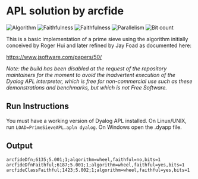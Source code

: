 # APL solution by arcfide

![Algorithm](https://img.shields.io/badge/Algorithm-wheel-yellowgreen)
![Faithfulness](https://img.shields.io/badge/Faithful-no-yellowgreen)
![Faithfulness](https://img.shields.io/badge/Faithful-yes-green)
![Parallelism](https://img.shields.io/badge/Parallel-no-green)
![Bit count](https://img.shields.io/badge/Bits-1-green)

This is a basic implementation of a prime sieve using the algorithm initially conceived by Roger Hui and later refined by Jay Foad as documented here:

https://www.jsoftware.com/papers/50/

*Note: the build has been disabled at the request of the repository maintainers for the moment to avoid the inadvertent execution of the Dyalog APL interpreter, which is free for non-commercial use such as these demonstrations and benchmarks, but which is not Free Software.* 

## Run Instructions

You must have a working version of Dyalog APL installed. On Linux/UNIX, run `LOAD=PrimeSieveAPL.apln dyalog`. On Windows open the .dyapp file.

## Output

	arcfideDfn;6135;5.001;1;algorithm=wheel,faithful=no,bits=1
	arcfideDfnFaithful;6187;5.001;1;algorithm=wheel,faithful=yes,bits=1
	arcfideClassFaithful;1423;5.002;1;algorithm=wheel,faithful=yes,bits=1
